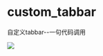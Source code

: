 # custom_tabbar
自定义tabbar--一句代码调用

<img src="https://stats.justsong.cn/api/leetcode?username=username&cn=true" style="box-shadow:none !important">
